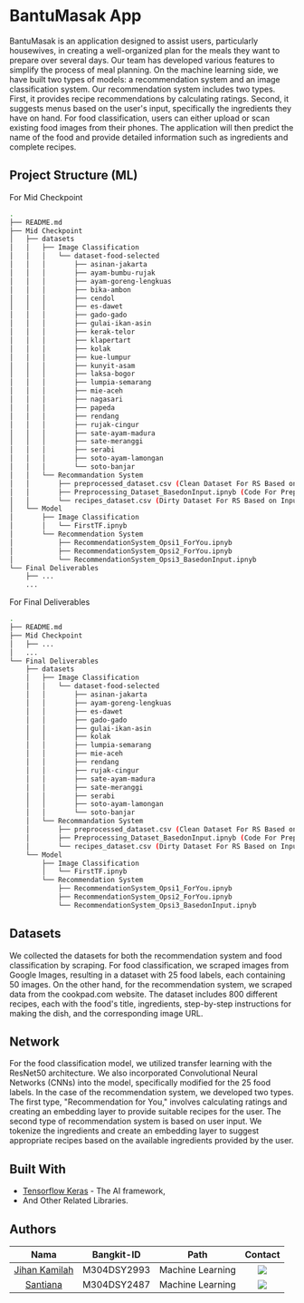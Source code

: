 # BantuMasak App

BantuMasak is an application designed to assist users, particularly housewives, in creating a well-organized plan for the meals they want to prepare over several days. Our team has developed various features to simplify the process of meal planning. 
On the machine learning side, we have built two types of models: a recommendation system and an image classification system. 
Our recommendation system includes two types. First, it provides recipe recommendations by calculating ratings. Second, it suggests menus based on the user's input, specifically the ingredients they have on hand. 
For food classification, users can either upload or scan existing food images from their phones. The application will then predict the name of the food and provide detailed information such as ingredients and complete recipes.

## Project Structure (ML)
For Mid Checkpoint
```bash
.
├── README.md
├── Mid Checkpoint
│   ├── datasets
│   │   ├── Image Classification
│   │   │   └── dataset-food-selected
│   │   │       ├── asinan-jakarta
│   │   │       ├── ayam-bumbu-rujak
│   │   │       ├── ayam-goreng-lengkuas
│   │   │       ├── bika-ambon
│   │   │       ├── cendol
│   │   │       ├── es-dawet
│   │   │       ├── gado-gado
│   │   │       ├── gulai-ikan-asin
│   │   │       ├── kerak-telor
│   │   │       ├── klapertart
│   │   │       ├── kolak
│   │   │       ├── kue-lumpur
│   │   │       ├── kunyit-asam
│   │   │       ├── laksa-bogor
│   │   │       ├── lumpia-semarang
│   │   │       ├── mie-aceh
│   │   │       ├── nagasari
│   │   │       ├── papeda
│   │   │       ├── rendang
│   │   │       ├── rujak-cingur
│   │   │       ├── sate-ayam-madura
│   │   │       ├── sate-meranggi
│   │   │       ├── serabi
│   │   │       ├── soto-ayam-lamongan
│   │   │       └── soto-banjar 
│   │   └── Recommandation System
│   │       ├── preprocessed_dataset.csv (Clean Dataset For RS Based on Input)
│   │       ├── Preprocessing_Dataset_BasedonInput.ipnyb (Code For Preprocessing Data)
│   │       └── recipes_dataset.csv (Dirty Dataset For RS Based on Input)
│   └── Model
│       ├── Image Classification
│       │   └── FirstTF.ipnyb
│       └── Recommendation System
│           ├── RecommendationSystem_Opsi1_ForYou.ipnyb
│           ├── RecommendationSystem_Opsi2_ForYou.ipnyb
│           └── RecommendationSystem_Opsi3_BasedonInput.ipnyb
└── Final Deliverables
    ├── ...
    ...
```

For Final Deliverables
```bash
.
├── README.md
├── Mid Checkpoint
│   ├── ...
│   ...
└── Final Deliverables
    ├── datasets
    │   ├── Image Classification
    │   │   └── dataset-food-selected
    │   │       ├── asinan-jakarta
    │   │       ├── ayam-goreng-lengkuas
    │   │       ├── es-dawet
    │   │       ├── gado-gado
    │   │       ├── gulai-ikan-asin
    │   │       ├── kolak
    │   │       ├── lumpia-semarang
    │   │       ├── mie-aceh
    │   │       ├── rendang
    │   │       ├── rujak-cingur
    │   │       ├── sate-ayam-madura
    │   │       ├── sate-meranggi
    │   │       ├── serabi
    │   │       ├── soto-ayam-lamongan
    │   │       └── soto-banjar 
    │   └── Recommandation System
    │       ├── preprocessed_dataset.csv (Clean Dataset For RS Based on Input)
    │       ├── Preprocessing_Dataset_BasedonInput.ipnyb (Code For Preprocessing Data)
    │       └── recipes_dataset.csv (Dirty Dataset For RS Based on Input)
    └── Model
        ├── Image Classification
        │   └── FirstTF.ipnyb
        └── Recommendation System
            ├── RecommendationSystem_Opsi1_ForYou.ipnyb
            ├── RecommendationSystem_Opsi2_ForYou.ipnyb
            └── RecommendationSystem_Opsi3_BasedonInput.ipnyb
```
## Datasets
We collected the datasets for both the recommendation system and food classification by scraping. For food classification, we scraped images from Google Images, resulting in a dataset with 25 food labels, each containing 50 images. 
On the other hand, for the recommendation system, we scraped data from the cookpad.com website. The dataset includes 800 different recipes, each with the food's title, ingredients, step-by-step instructions for making the dish, and the corresponding image URL.


## Network
For the food classification model, we utilized transfer learning with the ResNet50 architecture. We also incorporated Convolutional Neural Networks (CNNs) into the model, specifically modified for the 25 food labels.
In the case of the recommendation system, we developed two types. The first type, "Recommendation for You," involves calculating ratings and creating an embedding layer to provide suitable recipes for the user. 
The second type of recommendation system is based on user input. We tokenize the ingredients and create an embedding layer to suggest appropriate recipes based on the available ingredients provided by the user.

## Built With
* [Tensorflow Keras](https://www.tensorflow.org) - The AI framework,
* And Other Related Libraries.

## Authors
|          Nama         | Bangkit-ID |       Path       |       Contact       |
|:---------------------:|:----------:|:----------------:|:-------------------:|
|  [Jihan Kamilah](https://github.com/jihanKamilah)  |  M304DSY2993  | Machine Learning | <a href="[[https://www.linkedin.com/in/fransiskus-ricardo-69ba71109/](https://www.linkedin.com/in/jihan-kamilah/)](https://www.linkedin.com/in/jihan-kamilah/)"><img src="https://img.shields.io/badge/LinkedIn-0077B5?style=for-the-badge&logo=linkedin&logoColor=white" /></a> |
|  [Santiana](https://github.com/Santiana1922)  |  M304DSY2487  | Machine Learning | <a href="[[https://www.linkedin.com/in/fransiskus-ricardo-69ba71109/](https://www.linkedin.com/in/santiana/)]([https://www.linkedin.com/in/jihan-kamilah/](https://www.linkedin.com/in/santiana/))"><img src="https://img.shields.io/badge/LinkedIn-0077B5?style=for-the-badge&logo=linkedin&logoColor=white" /></a> |
